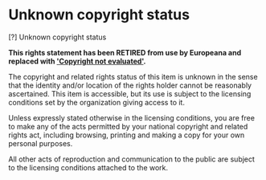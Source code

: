 # Unknown copyright status

[?] Unknown copyright status

**This rights statement has been RETIRED from use by Europeana and replaced with ['Copyright not evaluated'](http://rightsstatements.org/vocab/CNE/1.0/).**

The copyright and related rights status of this item is unknown in the sense that the identity and/or location of the rights holder cannot be reasonably ascertained. This item is accessible, but its use is subject to the licensing conditions set by the organization giving access to it.

Unless expressly stated otherwise in the licensing conditions, you are free to make any of the acts permitted by your national copyright and related rights act, including browsing, printing and making a copy for your own personal purposes.

All other acts of reproduction and communication to the public are subject to the licensing conditions attached to the work.